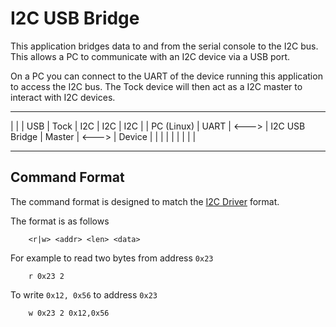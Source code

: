 I2C USB Bridge
==============

This application bridges data to and from the serial console to the I2C bus.
This allows a PC to communicate with an I2C device via a USB port.

On a PC you can connect to the UART of the device running this application to
access the I2C bus. The Tock device will then act as a I2C master to interact
with I2C devices.

-----------------------       ---------------------------       ----------
|              |      |  USB  |     Tock       |  I2C   |  I2C  |  I2C   |
|  PC (Linux)  | UART | <---> | I2C USB Bridge | Master | <---> | Device |
|              |      |       |                |        |       |        |
-----------------------       ---------------------------       ----------

Command Format
--------------

The command format is designed to match the
[I2C Driver](https://i2cdriver.com/i2cdriver.pdf) format.

The format is as follows

```
    <r|w> <addr> <len> <data>
```

For example to read two bytes from address `0x23`

```
    r 0x23 2
```

To write `0x12, 0x56` to address `0x23`

```
    w 0x23 2 0x12,0x56
```
